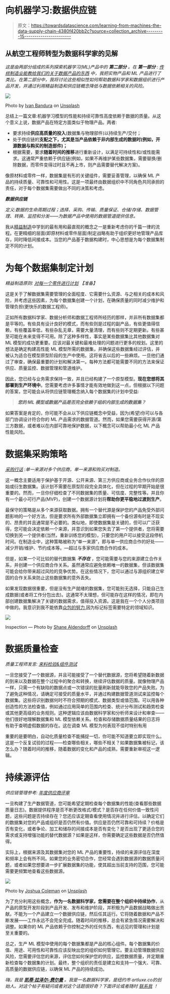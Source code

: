 # 向机器学习:数据供应链

> 原文：<https://towardsdatascience.com/learning-from-machines-the-data-supply-chain-4380f420bb2c?source=collection_archive---------15----------------------->

## 从航空工程师转型为数据科学家的见解

*这是由两部分组成的系列探索机器学习(ML)产品中的* ***第二部分*** *。在* ***第一部分*** *:* [*传统制造业能教给我们的关于数据产品的东西*](/learning-from-machines-what-traditional-manufacturing-can-teach-us-about-data-products-e661f92c3594) *中，我把实物产品和 ML 产品进行了类比。在第二部分中，我将讨论这些相似性如何帮助数据科学家和数据组织进行产品开发，并通过利用精益制造和供应链概念降低与数据依赖相关的风险。*

![](img/134f2d80be5a467c8c1e175f7c4b449d.png)

Photo by [Ivan Bandura](https://unsplash.com/@unstable_affliction?utm_source=unsplash&utm_medium=referral&utm_content=creditCopyText) on [Unsplash](https://unsplash.com/?utm_source=unsplash&utm_medium=referral&utm_content=creditCopyText)

总结上一篇文章:机器学习模型的性能和持续可靠性高度依赖于数据的质量。从这个意义上说，数据产品在特定方面类似于物理产品。两者:

*   要求持续**供应高质量的投入**(数据集与物理部件)以持续生产/交付；
*   处于供应链的**支配之下，尤其是当产品依赖于非内部生成的数据时(例如，开源数据与购买的制造部件)；**
*   根据需要，要求**随着时间的推移**进行重新设计，以满足可持续性和/或性能需求。这通常严重依赖于供应链(例如，如果不再维护某些数据集，需要替换/删除数据，而零件变得过时且不再上市，则产品需要替代解决方案)。

像原材料或零件一样，数据集是有形的关键组件，需要妥善管理，以确保 ML 产品的持续质量、可靠性和可用性。这是一项最终由数据组织中不同角色共同承担的责任，对于每个数据集需要做出不同的决策和考虑。

***数据供应链***

*定义:数据的生命周期过程；选择、采购、传输、质量保证、仓储/存储、数据管理、转换、监控和分发——为数据产品中使用的数据管道提供信息。*

我从[精益制造](https://www.leanproduction.com/)中学到的最有用和最直观的概念之一是重新考虑你的千篇一律的流程。在更精细的层面(即原材料或零件层面)制定战略有助于组织更好地管理产品库存，同时降低间接成本。当您的产品基于数据构建时，中心思想是为每个数据集制定不同的计划。

# **为每个数据集制定计划**

*精益制造原则:* [*对每一个零件进行计划*](https://www.lean.org/common/display/?o=2951) *【准备】*

这是关于了解数据集需要管理的全面程度、它需要什么资源、与之相关的成本和风险，并考虑这些因素，为每个数据集创建一个计划，在确保质量的同时减少维护和管理负担(更快乐的数据工程师)。

正如所有数据科学家、数据分析师和数据工程师所经历的那样，并非所有数据集都是平等的。有些具有设计良好的模式，而有些则是过程的副产品，有些更值得信赖，有些覆盖率低，有些杂乱无章，需要大量清理，而有些则不定期更新。有些甚至可能在未来变得不可用。除了这种多样性，事实是某些数据集比其他数据集对 ML 模型的成功更重要。应该对最关键和最难处理的问题进行更多的规划。这里的想法是确定构建高性能 ML 模型所需的数据集，并确保这些数据集经过评估，并被认为适合在模型原型阶段的生产中使用。这将省去以后的一些麻烦。一旦他们通过了审查，确保最重要的计划和解决第一。每种方法都可能需要不同的方法来保证供应、质量监控、数据管理和管道维护。

因此，您已经与业务需求保持一致，并且已经构建了一个原型模型。**现在您想将其部署到生产环境中**。您需要考虑许多事情才能有效地做到这一点，但根据以下问题的答案，您可能会从将供应链管理概念纳入每个数据集的计划中受益:

> ***您的 ML 模型或数据产品是否完全依赖于组织内部生成的数据集？***

如果答案是肯定的，你可能不会从以下供应链概念中受益，因为(希望)你可以与各部门协调设计符合你的 ML 产品需求的数据管道。然而，如果您需要获得开源/第三方数据，或者难以在内部可靠地保护数据，以下概念可以帮助最小化 ML 产品性能风险。

# **数据集采购策略**

[*采购行话*](https://www.purchasing-procurement-center.com/single-source-procurement.html) *:单一来源对多个供应商，单一来源和购买对制造。*

这一概念主要适用于保护基于开源、公开来源、第三方供应商或业务合作伙伴的原始或衍生数据集。该计划不需要在原型阶段完全具体化，但在过程的早期开始是很重要的。然而，一旦你仔细检查了不同数据集的质量、可信度、完整性等。并且你有一个最小可行产品(MVP)，创建一个数据源计划将**帮助你更平稳地过渡到生产**。

最保守的策略是从多个来源获取数据。拥有一个替代源是保护您的产品免受外部问题影响的一个好方法，但是要求所有外部数据集立即拥有一个备份源有时是不现实的、昂贵的并且通常是不必要的。类似地，即使数据集是关键的，但可以广泛获得，您可能会决定依赖一个来源，并意识到如果您失去了第一个提供者，您将需要切换到另一个提供者(当然，重新训练您的模型)，只要您的用户可以接受这段停机时间。在制造业中，这种策略被称为“单一来源”，即与单一供应商合作的好处——减少开销/维护、节约成本等。—超过与多家供应商合作的成本。

但是，如果一个可比较的替代数据集 ***不存在*** ，您可能需要与您的来源建立合作关系，并创建一个供应商合作关系。虽然通常应避免依赖唯一的数据集，但该数据集可能会给你带来超过风险的竞争优势。在这些情况下，您可以通过与源组织建立牢固的合作关系来防止这些数据集的意外丢失。

如果发现数据很重要，但是没有生产就绪的数据集，您可能别无选择，只能自己生成数据(或者将工作分包出去)。这通常不太理想，但可能存在这样的情况，即在内部创建数据集解决了关键的数据需求，值得投入资源。这是我在一个个人分类项目中做的。我意识到我不能依靠[众包的努力](https://www.mturk.com/),因为标记标签需要特定的领域知识。

![](img/ae124fd88824ede120bb29ab2d68f830.png)

Inspection — Photo by [Shane Aldendorff](https://unsplash.com/@pluyar?utm_source=unsplash&utm_medium=referral&utm_content=creditCopyText) on [Unsplash](https://unsplash.com/?utm_source=unsplash&utm_medium=referral&utm_content=creditCopyText)

# **数据质量检查**

*质量工程师发言:* [*来料检验&组件测试*](https://www.graphicproducts.com/articles/quality-control-in-manufacturing/)

一旦您接受了一个数据源，并且可能接受了一个替代数据源，您将希望随着新数据的到来以及数据在整个过程中的聚合和转换，继续评估数据的质量。就像物理产品一样，只需一个有缺陷的数据点或一次错误的批量刷新就能导致您的产品失败。为了避免这种情况，请确定可接受的质量水平，并通过构建数据管道测试来监控每个数据集。这些将识别数据何时不符合预期的模式、数据类型或值范围。可以用各种创造性的方法检查值，例如通过应用简单的范围内检查、统计分布测试和趋势检查或其他更高级的业务规则。这种逻辑应该由数据科学家和分析师来设计和审查——他们很好地理解数据集和 ML 模型依赖关系。检查和存储数据质量结果的日志将有助于查明虚假数据的存在。这在调查 ML 模型为何表现不佳时特别有用

重要的是要明白，自动化质量检查不能捕捉一切，你可能不知道要立即实现什么。这是一个反复试验的过程——检查哪些相关，哪些不相关？如果数据集被标记，该怎么办？随着时间的推移，随着数据的变化和产品的成熟，需要重新审视这一逻辑。

# **持续源评估**

*供应链管理参考:* [*年度供应商评审*](https://www.inc.com/guides/2010/12/7-tips-to-rate-and-evaluate-your-suppliers-and-vendors.html)

一旦构建了生产数据管道，您可能希望定期检查每个数据集的性能(查看那些数据质量日志)。数据提供程序是否不断更改格式/模式？是否存在任何价值一致性问题，这些问题是否持续存在？您还应该定期查看使用情况并进行评估，以确定它们的数据集对您的产品或组织是否仍然有价值。供应是否仍然可靠和可持续？价格是否有变化，或者争论、加工和储存的间接成本是否有变化？是否出现了更适合您的需求或支持增强功能的替代数据源？如果是这样，你需要确定这些数据是否仍然值得。

实际上，根据来源及其数据集对您的 ML 产品的重要性，持续的来源评估在深度和频率上会有所不同。如果您的业务密切合作，您经常会遇到数据源的数据质量问题，或者如果您想要进一步扩展数据集的功能，使其超出当前支持的范围，您可能需要更频繁地查看这些数据源。

![](img/f12a7ddce9bb7959fe2e9287a66196ba.png)

Photo by [Joshua Coleman](https://unsplash.com/@joshstyle?utm_source=unsplash&utm_medium=referral&utm_content=creditCopyText) on [Unsplash](https://unsplash.com/?utm_source=unsplash&utm_medium=referral&utm_content=creditCopyText)

为了充分利用这些概念，**作为一名数据科学家，您需要在整个组织中持续协作**，从产品的原型开发阶段到产品开发、发布和维护阶段，并积极为产品数据战略做出贡献。不能为一个产品建立一个数据供应链，然后任其运行。它将随着数据和产品不断发展——工作永远不会完全完成。随着时间的推移，总会有紧急情况需要解决和调整。如果你的 ML 产品依赖于你控制之外的任何东西，有远见的管理和计划是至关重要的。

总之，生产 ML 模型中使用的每个数据集都是产品的核心组件。每个数据集的价值、用途、可用性和可靠性应该反映出您的组织如何管理它。要主动管理数据供应风险，您需要评估您的来源，评估您如何保护您的供应，监控数据质量，并定期重新检查每个数据集的计划。最终，整个组织的责任是建立和支持一个强大、可靠、高质量的数据供应链，以确保 ML 产品的持续成功。

*嗨，我是* [***凯蒂·拉泽尔-费尔曼***](https://www.linkedin.com/in/klazellfairman/) *。我是一名数据科学家，是纽约市 artluxe.co*[](https://artluxe.co)**的创始人。对这个帖子有疑问或者对这个话题很好奇？下面评论或者随时* [*联系我*](https://twitter.com/k_lazell?lang=en) *！**